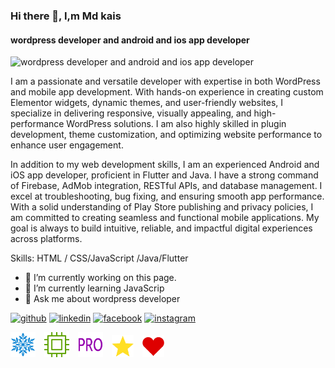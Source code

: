### Hi there 👋, I,m Md kais
#### wordpress developer and android and ios app developer
![wordpress developer and android and ios app developer](https://scontent.fdac41-1.fna.fbcdn.net/v/t39.30808-6/445674029_821154066557385_1135934156033877311_n.jpg?stp=dst-jpg_p526x296_tt6&_nc_cat=101&ccb=1-7&_nc_sid=6ee11a&_nc_eui2=AeGRVFy4qSOBbZE6-bj9tWaPPuKwf86HQqs-4rB_zodCq6FEPa6dDahMJTXm9iA7A8VWz_aUPMH6Qs00bEmNF1gp&_nc_ohc=x9v-V79tQtcQ7kNvwGKgl4l&_nc_oc=Adk5E3HbCIrQkqOZ4J0Su9KmGzHPAYB6OVAe8FoMh_gmXSVH5b9RW2rWepB_up8cjkM&_nc_zt=23&_nc_ht=scontent.fdac41-1.fna&_nc_gid=8fQJ4okscVUbwt3Hu7qtOA&oh=00_AfFJ1mFmpAifK1XeLFsB3IXMS8XFlthJZMZLngZx_sac0A&oe=67FB27AA)

I am a passionate and versatile developer with expertise in both WordPress and mobile app development. With hands-on experience in creating custom Elementor widgets, dynamic themes, and user-friendly websites, I specialize in delivering responsive, visually appealing, and high-performance WordPress solutions. I am also highly skilled in plugin development, theme customization, and optimizing website performance to enhance user engagement.

In addition to my web development skills, I am an experienced Android and iOS app developer, proficient in Flutter and Java. I have a strong command of Firebase, AdMob integration, RESTful APIs, and database management. I excel at troubleshooting, bug fixing, and ensuring smooth app performance. With a solid understanding of Play Store publishing and privacy policies, I am committed to creating seamless and functional mobile applications. My goal is always to build intuitive, reliable, and impactful digital experiences across platforms. 

Skills:  HTML / CSS/JavaScript /Java/Flutter

- 🔭 I’m currently working on this page. 
- 🌱 I’m currently learning JavaScrip 
- 💬 Ask me about wordpress developer 


[<img src='https://cdn.jsdelivr.net/npm/simple-icons@3.0.1/icons/github.svg' alt='github' height='40'>](https://github.com/https://github.com/Mdkais2003)  [<img src='https://cdn.jsdelivr.net/npm/simple-icons@3.0.1/icons/linkedin.svg' alt='linkedin' height='40'>](https://www.linkedin.com/in/md-kais-a88175334/)  [<img src='https://cdn.jsdelivr.net/npm/simple-icons@3.0.1/icons/facebook.svg' alt='facebook' height='40'>](https://www.facebook.com/https://www.facebook.com/mdkais0)  [<img src='https://cdn.jsdelivr.net/npm/simple-icons@3.0.1/icons/instagram.svg' alt='instagram' height='40'>](https://www.instagram.com/https://www.instagram.com/md.emrul_kais//)  

<a href='https://archiveprogram.github.com/'><img src='https://raw.githubusercontent.com/acervenky/animated-github-badges/master/assets/acbadge.gif' width='40' height='40'></a> <a href='https://docs.github.com/en/developers'><img src='https://raw.githubusercontent.com/acervenky/animated-github-badges/master/assets/devbadge.gif' width='40' height='40'></a> <a href='https://github.com/pricing'><img src='https://raw.githubusercontent.com/acervenky/animated-github-badges/master/assets/pro.gif' width='40' height='40'></a> <a href='https://stars.github.com/'><img src='https://raw.githubusercontent.com/acervenky/animated-github-badges/master/assets/starbadge.gif' width='35' height='35'></a> <a href='https://docs.github.com/en/github/supporting-the-open-source-community-with-github-sponsors'><img src='https://raw.githubusercontent.com/acervenky/animated-github-badges/master/assets/sponsorbadge.gif' width='35' height='35'></a> 

